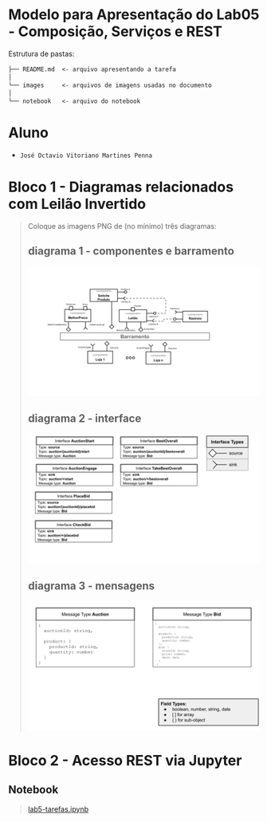 # Modelo para Apresentação do Lab05 - Composição, Serviços e REST

Estrutura de pastas:

~~~
├── README.md  <- arquivo apresentando a tarefa
│
└── images     <- arquivos de imagens usadas no documento
│
└── notebook   <- arquivo do notebook
~~~

# Aluno
* `José Octavio Vitoriano Martines Penna`

# Bloco 1 - Diagramas relacionados com Leilão Invertido

> Coloque as imagens PNG de (no mínimo) três diagramas:
> ## diagrama 1 - componentes e barramento
> ![diagrama 1](images/diagrama1.png)
> ## diagrama 2 - interface
> ![diagrama 2](images/diagrama2.png)
> ## diagrama 3 - mensagens
> ![diagrama 3](images/diagrama3.png)

# Bloco 2 - Acesso REST via Jupyter
## Notebook
> [lab5-tarefas.ipynb](notebook/lab5-tarefas.ipynb)